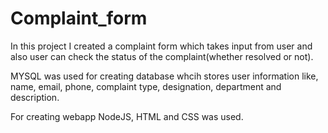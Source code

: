 # Complaint_form
In this project I created a complaint form which takes input from user and also user can check the status of the complaint(whether resolved or not).

 MYSQL was used for creating database whcih stores user information like, 
name, email, phone, complaint type, designation, department and description.

 For creating webapp NodeJS, HTML and CSS was used.
